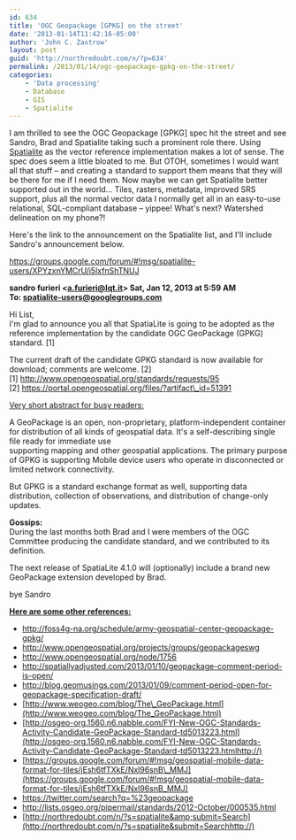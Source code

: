 ```yaml
---
id: 634
title: 'OGC Geopackage [GPKG] on the street'
date: '2013-01-14T11:42:16-05:00'
author: 'John C. Zastrow'
layout: post
guid: 'http://northredoubt.com/n/?p=634'
permalink: /2013/01/14/ogc-geopackage-gpkg-on-the-street/
categories:
    - 'Data processing'
    - Database
    - GIS
    - Spatialite
---
```


I am thrilled to see the OGC Geopackage \[GPKG\] spec hit the street and see Sandro, Brad and Spatialite taking such a prominent role there. Using [Spatialite](http://www.gaia-gis.it/gaia-sins/) as the vector reference implementation makes a lot of sense. The spec does seem a little bloated to me. But OTOH, sometimes I would want all that stuff – and creating a standard to support them means that they will be there for me if I need them. Now maybe we can get Spatialite better supported out in the world… Tiles, rasters, metadata, improved SRS support, plus all the normal vector data I normally get all in an easy-to-use relational, SQL-compliant database – yippee! What's next? Watershed delineation on my phone?!

Here's the link to the announcement on the Spatialite list, and I'll include Sandro's announcement below.

<https://groups.google.com/forum/#!msg/spatialite-users/XPYzxnYMCrU/i5lxfnShTNUJ>

**sandro furieri &lt;a.furieri@lqt.it&gt; Sat, Jan 12, 2013 at 5:59 AM**  
**To: spatialite-users@googlegroups.com**

Hi List,  
I'm glad to announce you all that SpatiaLite is going to be adopted as the reference implementation by the candidate OGC GeoPackage (GPKG) standard. \[1\]

The current draft of the candidate GPKG standard is now available for download; comments are welcome. \[2\]  
\[1\] http://www.opengeospatial.org/standards/requests/95  
\[2\] https://portal.opengeospatial.org/files/?artifact\_id=51391

<span style="text-decoration: underline;">Very short abstract for busy readers:</span>

A GeoPackage is an open, non-proprietary, platform-independent container for distribution of all kinds of geospatial data. It's a self-describing single file ready for immediate use  
supporting mapping and other geospatial applications. The primary purpose of GPKG is supporting Mobile device users who operate in disconnected or limited network connectivity.

But GPKG is a standard exchange format as well, supporting data distribution, collection of observations, and distribution of change-only updates.

**Gossips:**  
During the last months both Brad and I were members of the OGC Committee producing the candidate standard, and we contributed to its definition.

The next release of SpatiaLite 4.1.0 will (optionally) include a brand new GeoPackage extension developed by Brad.

bye Sandro

<span style="text-decoration: underline;">**Here are some other references:**</span>

- <http://foss4g-na.org/schedule/army-geospatial-center-geopackage-gpkg/>
- <http://www.opengeospatial.org/projects/groups/geopackageswg>
- <http://www.opengeospatial.org/node/1756>
- <http://spatiallyadjusted.com/2013/01/10/geopackage-comment-period-is-open/>
- <http://blog.geomusings.com/2013/01/09/comment-period-open-for-geopackage-specification-draft/>
- [http://www.weogeo.com/blog/The\_GeoPackage.html](http://www.weogeo.com/blog/The_GeoPackage.html)
- [http://osgeo-org.1560.n6.nabble.com/FYI-New-OGC-Standards-Activity-Candidate-GeoPackage-Standard-td5013223.html](http://osgeo-org.1560.n6.nabble.com/FYI-New-OGC-Standards-Activity-Candidate-GeoPackage-Standard-td5013223.htmlhttp://)
- [https://groups.google.com/forum/#!msg/geospatial-mobile-data-format-for-tiles/jEsh6tfTXkE/Nxl96snB\_MMJ](https://groups.google.com/forum/#!msg/geospatial-mobile-data-format-for-tiles/jEsh6tfTXkE/Nxl96snB_MMJ)
- <https://twitter.com/search?q=%23geopackage>
- <http://lists.osgeo.org/pipermail/standards/2012-October/000535.html>
- [http://northredoubt.com/n/?s=spatialite&amp;submit=Search](http://northredoubt.com/n/?s=spatialite&submit=Searchhttp://)